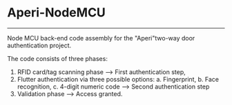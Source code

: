 # Aperi-NodeMCU

<hr>

<p>
Node MCU back-end code assembly for the "Aperi"two-way door authentication project.

The code consists of three phases:

1. RFID card/tag scanning phase --> First authentication step,
2. Flutter authentication via three possible options:
   a. Fingerprint,
   b. Face recognition,
   c. 4-digit numeric code --> Second authentication step
3. Validation phase --> Access granted.
</p>
